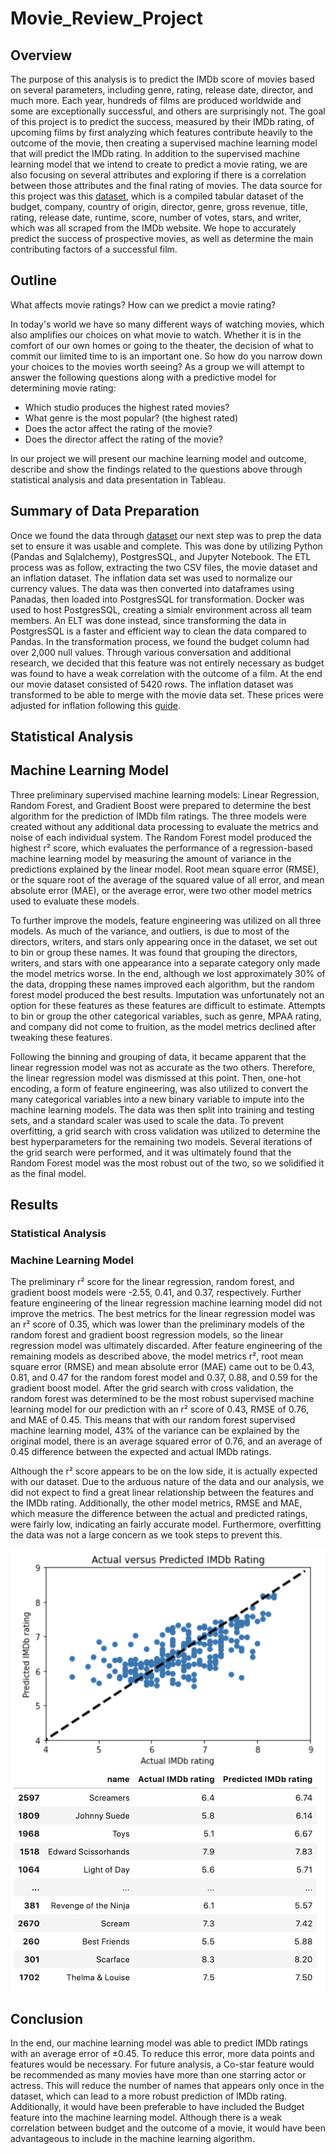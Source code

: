 # Movie_Review_Project
## Overview

The purpose of this analysis is to predict the IMDb score of movies based on several parameters, including genre, rating, release date, director, and much more. Each year, hundreds of films are produced worldwide and some are exceptionally successful, and others are surprisingly not. The goal of this project is to predict the success, measured by their IMDb rating, of upcoming films by first analyzing which features contribute heavily to the outcome of the movie, then creating a supervised machine learning model that will predict the IMDb rating. In addition to the supervised machine learning model that we intend to create to predict a movie rating, we are also focusing on several attributes and exploring if there is a correlation between those attributes and the final rating of movies.
The data source for this project was this [dataset](https://www.kaggle.com/danielgrijalvas/movies), which is a compiled tabular dataset of the budget, company, country of origin, director, genre, gross revenue, title, rating, release date, runtime, score, number of votes, stars, and writer, which was all scraped from the IMDb website. We hope to accurately predict the success of prospective movies, as well as determine the main contributing factors of a successful film.

## Outline
What affects movie ratings? How can we predict a movie rating?

In today's world we have so many different ways of watching movies, which also amplifies our choices on what movie to watch. Whether it is in the comfort of our own homes or going to the theater, the decision of what to commit our limited time to is an important one. So how do you narrow down your choices to the movies worth seeing? As a group we will attempt to answer the following questions along with a predictive model for determining movie rating:
* Which studio produces the highest rated movies?
* What genre is the most popular? (the highest rated)
* Does the actor affect the rating of the movie?
* Does the director affect the rating of the movie?

In our project we will present our machine learning model and outcome, describe and show the findings related to the questions above through statistical analysis and data presentation in Tableau.

## Summary of Data Preparation
Once we found the data through [dataset](https://www.kaggle.com/danielgrijalvas/movies) our next step was to prep the data set to ensure it was usable and complete. This was done by utilizing Python (Pandas and Sqlalchemy), PostgresSQL, and Jupyter Notebook. 
The ETL process was as follow, extracting the two CSV files, the movie dataset and an inflation dataset. The inflation data set was used to normalize our currency values. The data was then converted into dataframes using Panadas, then loaded into PostgresSQL for transformation. Docker was used to host PostgresSQL, creating a simialr environment across all team members. An ELT was done instead, since transforming the data in PostgresSQL is a faster and efficient way to clean the data compared to Pandas. In the transformation process, we found the budget column had over 2,000 null values. Through various conversation and additional research, we decided that this feature was not entirely necessary as budget was found to have a weak correlation with the outcome of a film. At the end our movie dataset consisted of 5420 rows. 
The inflation dataset was transformed to be able to merge with the movie data set. These prices were adjusted for inflation following this [guide](https://towardsdatascience.com/adjusting-prices-for-inflation-in-pandas-daaaa782cd89).
 
## Statistical Analysis
 
## Machine Learning Model
Three preliminary supervised machine learning models: Linear Regression, Random Forest, and Gradient Boost were prepared to determine the best algorithm for the prediction of IMDb film ratings. The three models were created without any additional data processing to evaluate the metrics and noise of each individual system. The Random Forest model produced the highest r² score, which evaluates the performance of a regression-based machine learning model by measuring the amount of variance in the predictions explained by the linear model. Root mean square error (RMSE), or the square root of the average of the squared value of all error, and mean absolute error (MAE), or the average error, were two other model metrics used to evaluate these models. 

To further improve the models, feature engineering was utilized on all three models. As much of the variance, and outliers, is due to most of the directors, writers, and stars only appearing once in the dataset, we set out to bin or group these names. It was found that grouping the directors, writers, and stars with one appearance into a separate category only made the model metrics worse. In the end, although we lost approximately 30% of the data, dropping these names improved each algorithm, but the random forest model produced the best results. Imputation was unfortunately not an option for these features as these features are difficult to estimate. Attempts to bin or group the other categorical variables, such as genre, MPAA rating, and company did not come to fruition, as the model metrics declined after tweaking these features. 

Following the binning and grouping of data, it became apparent that the linear regression model was not as accurate as the two others. Therefore, the linear regression model was dismissed at this point. Then, one-hot encoding, a form of feature engineering, was also utilized to convert the many categorical variables into a new binary variable to impute into the machine learning models. The data was then split into training and testing sets, and a standard scaler was used to scale the data.
To prevent overfitting, a grid search with cross validation was utilized to determine the best hyperparameters for the remaining two models. Several iterations of the grid search were performed, and it was ultimately found that the Random Forest model was the most robust out of the two, so we solidified it as the final model.
 
## Results
### Statistical Analysis

### Machine Learning Model
The preliminary r² score for the linear regression, random forest, and gradient boost models were -2.55, 0.41, and 0.37, respectively. Further feature engineering of the linear regression machine learning model did not improve the metrics. The best metrics for the linear regression model was an r² score of 0.35, which was lower than the preliminary models of the random forest and gradient boost regression models, so the linear regression model was ultimately discarded.
After feature engineering of the remaining models as described above, the model metrics r², root mean square error (RMSE) and mean absolute error (MAE) came out to be 0.43, 0.81, and 0.47 for the random forest model and 0.37, 0.88, and 0.59 for the gradient boost model. After the grid search with cross validation, the random forest was determined to be the most robust supervised machine learning model for our prediction with an r² score of 0.43, RMSE of 0.76, and MAE of 0.45. This means that with our random forest supervised machine learning model, 43% of the variance can be explained by the original model, there is an average squared error of 0.76, and an average of 0.45 difference between the expected and actual IMDb ratings.

Although the r² score appears to be on the low side, it is actually expected with our dataset. Due to the arduous nature of the data and our analysis, we did not expect to find a great linear relationship between the features and the IMDb rating. Additionally, the other model metrics, RMSE and MAE, which measure the difference between the actual and predicted ratings, were fairly low, indicating an fairly accurate model. Furthermore, overfitting the data was not a large concern as we took steps to prevent this. 

![graph](https://github.com/AleksKostrycka/Movie_Review_Project/blob/4fee0e4afcf183af4230741015e85ceef49ed1e0/Images/Actual%20vs.%20Predicted%20Graph.png)
![chart](https://github.com/AleksKostrycka/Movie_Review_Project/blob/4fee0e4afcf183af4230741015e85ceef49ed1e0/Images/Actual%20vs.%20Predicted%20Ratings.png)

## Conclusion
In the end, our machine learning model was able to predict IMDb ratings with an average error of ±0.45. To reduce this error, more data points and features would be necessary. For future analysis, a Co-star feature would be recommended as many movies have more than one starring actor or actress. This will reduce the number of names that appears only once in the dataset, which can lead to a more robust prediction of IMDb rating. Additionally, it would have been preferable to have included the Budget feature into the machine learning model. Although there is a weak correlation between budget and the outcome of a movie, it would have been advantageous to include in the machine learning algorithm.

